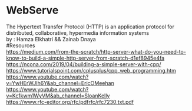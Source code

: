 # WebServe
The Hypertext Transfer Protocol (HTTP) is an application protocol for distributed, collaborative, hypermedia information systems </br>
by : Hamza Elkhatri && Zainab Dnaya </br>
#Resources </br>
https://medium.com/from-the-scratch/http-server-what-do-you-need-to-know-to-build-a-simple-http-server-from-scratch-d1ef8945e4fa</br>
https://ncona.com/2019/04/building-a-simple-server-with-cpp/</br>
https://www.tutorialspoint.com/cplusplus/cpp_web_programming.htm</br>
https://www.youtube.com/watch?v=YwHErWJIh6Y&ab_channel=EricOMeehan</br>
https://www.youtube.com/watch?v=Kc1kwm1WyVM&ab_channel=SloanKelly</br>
https://www.rfc-editor.org/rfc/pdfrfc/rfc7230.txt.pdf</br>
